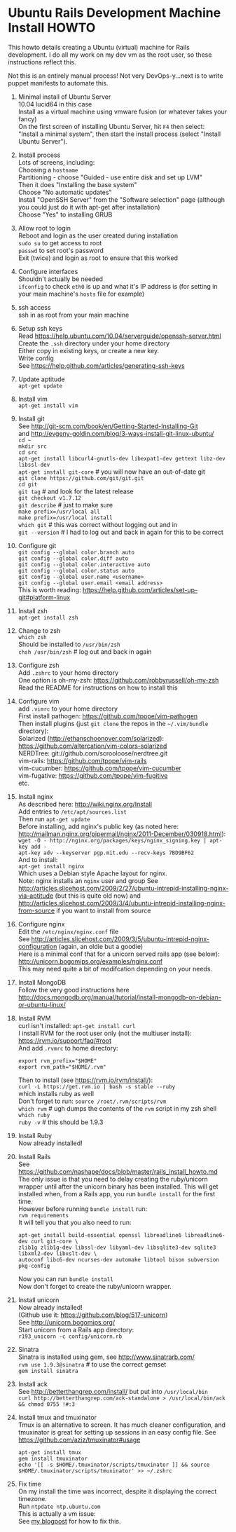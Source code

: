 # Ubuntu Rails Development Machine Install HOWTO

This howto details creating a Ubuntu (virtual) machine for Rails development. I
do all my work on my dev vm as the root user, so these instructions reflect
this.

Not this is an entirely manual process! Not very DevOps-y...next is to write
puppet manifests to automate this.

1.  Minimal install of Ubuntu Server  
    10.04 lucid64 in this case  
    Install as a virtual machine using vmware fusion (or whatever takes your
    fancy)  
    On the first screen of installing Ubuntu Server, hit ```F4``` then select:  
    "Install a minimal system", then start the install process (select "Install Ubuntu Server").

2.  Install process  
    Lots of screens, including:  
    Choosing a ```hostname```  
    Partitioning - choose "Guided - use entire disk and set up LVM"  
    Then it does "Installing the base system"  
    Choose "No automatic updates"  
    Install "OpenSSH Server" from the "Software selection" page (although you
    could just do it with apt-get after installation)  
    Choose "Yes" to installing GRUB

3.  Allow root to login  
    Reboot and login as the user created during installation  
    ```sudo su``` to get access to root  
    ```passwd``` to set root's password  
    Exit (twice) and login as root to ensure that this worked

4.  Configure interfaces  
    Shouldn't actually be needed  
    ```ifconfig``` to check ```eth0``` is up and what it's IP address is (for
    setting in your main machine's ```hosts``` file for example)

5.  ssh access  
    ssh in as root from your main machine

6.  Setup ssh keys  
    Read https://help.ubuntu.com/10.04/serverguide/openssh-server.html  
    Create the ```.ssh``` directory under your home directory  
    Either copy in existing keys, or create a new key.  
    Write config  
    See https://help.github.com/articles/generating-ssh-keys

7.  Update aptitude  
    ```apt-get update```

8.  Install vim  
    ```apt-get install vim```

9.  Install git  
    See http://git-scm.com/book/en/Getting-Started-Installing-Git  
    and http://evgeny-goldin.com/blog/3-ways-install-git-linux-ubuntu/  
    ```cd ~```  
    ```mkdir src```  
    ```cd src```  
    ```apt-get install libcurl4-gnutls-dev libexpat1-dev gettext libz-dev libssl-dev```  
    ```apt-get install git-core``` # you will now have an out-of-date git  
    ```git clone https://github.com/git/git.git```  
    ```cd git```  
    ```git tag``` # and look for the latest release  
    ```git checkout v1.7.12```  
    ```git describe``` # just to make sure  
    ```make prefix=/usr/local all```  
    ```make prefix=/usr/local install```  
    ```which git``` # this was correct without logging out and in  
    ```git --version``` # I had to log out and back in again for this to be correct

10. Configure git  
    ```git config --global color.branch auto```  
    ```git config --global color.diff auto```  
    ```git config --global color.interactive auto```  
    ```git config --global color.status auto```  
    ```git config --global user.name <username>```  
    ```git config --global user.email <email address>```  
    This is worth reading: https://help.github.com/articles/set-up-git#platform-linux

11. Install zsh  
    ```apt-get install zsh```

12. Change to zsh  
    ```which zsh```  
    Should be installed to <code>/usr/bin/zsh</code>  
    ```chsh /usr/bin/zsh``` # log out and back in again

13. Configure zsh  
    Add ```.zshrc``` to your home directory  
    One option is oh-my-zsh: https://github.com/robbyrussell/oh-my-zsh  
    Read the README for instructions on how to install this

14. Configure vim  
    add ```.vimrc``` to your home directory  
    First install pathogen: https://github.com/tpope/vim-pathogen  
    Then install plugins (just ```git clone``` the repos in the
    ```~/.vim/bundle``` directory):  
    Solarized (http://ethanschoonover.com/solarized): https://github.com/altercation/vim-colors-solarized  
    NERDTree: git://github.com/scrooloose/nerdtree.git  
    vim-rails: https://github.com/tpope/vim-rails  
    vim-cucumber: https://github.com/tpope/vim-cucumber  
    vim-fugative: https://github.com/tpope/vim-fugitive  
    etc.

15. Install nginx  
    As described here: http://wiki.nginx.org/Install  
    Add entries to ```/etc/apt/sources.list```  
    Then run ```apt-get update```  
    Before installing, add nginx's public key (as noted here: http://mailman.nginx.org/pipermail/nginx/2011-December/030918.html):  
    ```wget -O - http://nginx.org/packages/keys/nginx_signing.key | apt-key add -```  
    ```apt-key adv --keyserver pgp.mit.edu --recv-keys 7BD9BF62```  
    And to install:  
    ```apt-get install nginx```  
    Which uses a Debian style Apache layout for nginx.  
    Note: nginx installs an ```nginx``` user and group
    See http://articles.slicehost.com/2009/2/27/ubuntu-intrepid-installing-nginx-via-aptitude (but this is quite old now) and  
    http://articles.slicehost.com/2009/3/4/ubuntu-intrepid-installing-nginx-from-source if you want to install from source  

16. Configure nginx  
    Edit the ```/etc/nginx/nginx.conf``` file  
    See http://articles.slicehost.com/2009/3/5/ubuntu-intrepid-nginx-configuration (again, an oldie but a goodie)  
    Here is a minimal conf that for a unicorn served rails app (see below):  
    http://unicorn.bogomips.org/examples/nginx.conf  
    This may need quite a bit of modifcation depending on your needs.

17. Install MongoDB  
    Follow the very good instructions here http://docs.mongodb.org/manual/tutorial/install-mongodb-on-debian-or-ubuntu-linux/

18. Install RVM  
    curl isn't installed: ```apt-get install curl```  
    I install RVM for the root user only (not the multiuser install): https://rvm.io/support/faq/#root  
    And add ```.rvmrc``` to home directory:  
    ```
    export rvm_prefix="$HOME"
    export rvm_path="$HOME/.rvm"
    ```  
    Then to install (see https://rvm.io/rvm/install/):  
    ```curl -L https://get.rvm.io | bash -s stable --ruby```  
    which installs ruby as well  
    Don't forget to run: ```source /root/.rvm/scripts/rvm```  
    ```which rvm``` # ugh dumps the contents of the ```rvm``` script in my zsh shell  
    ```which ruby```  
    ```ruby -v``` # this should be 1.9.3

19. Install Ruby  
    Now already installed!

20. Install Rails  
    See https://github.com/nashape/docs/blob/master/rails_install_howto.md  
    The only issue is that you need to delay creating the ruby/unicorn wrapper
    until after the unicorn binary has been installed. This will get installed
    when, from a Rails app, you run ```bundle install``` for the first time.  
    However before running ```bundle install``` run:  
    ```rvm requirements```  
    It will tell you that you also need to run:  
    ```
    apt-get install build-essential openssl libreadline6 libreadline6-dev curl git-core \  
    zlib1g zlib1g-dev libssl-dev libyaml-dev libsqlite3-dev sqlite3 libxml2-dev libxslt-dev \  
    autoconf libc6-dev ncurses-dev automake libtool bison subversion pkg-config
    ```  
    Now you can run ```bundle install```  
    Now don't forget to create the ruby/unicorn wrapper.

21. Install unicorn  
    Now already installed!  
    (Github use it: https://github.com/blog/517-unicorn)  
    See http://unicorn.bogomips.org/  
    Start unicorn from a Rails app directory:  
    ```r193_unicorn -c config/unicorn.rb```

22. Sinatra  
    Sinatra is installed using gem, see http://www.sinatrarb.com/  
    ```rvm use 1.9.3@sinatra``` # to use the correct gemset  
    ```gem install sinatra```

23. Install ack  
    See http://betterthangrep.com/install/ but put into ```/usr/local/bin```  
    ```curl http://betterthangrep.com/ack-standalone > /usr/local/bin/ack && chmod 0755 !#:3```

24. Install tmux and tmuxinator  
    Tmux is an alternative to screen. It has much cleaner configuration, and tmuxinator
    is great for setting up sessions in an easy config file.
    See https://github.com/aziz/tmuxinator#usage
    ```
    apt-get install tmux
    gem install tmuxinator
    echo '[[ -s $HOME/.tmuxinator/scripts/tmuxinator ]] && source $HOME/.tmuxinator/scripts/tmuxinator' >> ~/.zshrc
    ```

25. Fix time  
    On my install the time was incorrect, despite it displaying the correct timezone.  
    Run ```ntpdate ntp.ubuntu.com```  
    This is actually a vm issue:  
    See [my blogpost](http://nashape.com/blog/2012/09/11/a-slow-virtual-machine/)
    for how to fix this.

